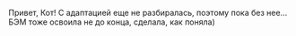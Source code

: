 Привет, Кот!
С адаптацией еще не разбиралась, поэтому пока без нее...
БЭМ тоже освоила не до конца, сделала, как поняла)
